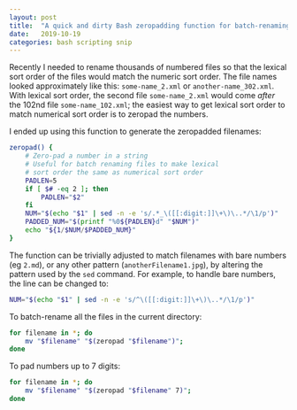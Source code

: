 ```yaml
---
layout: post
title:  "A quick and dirty Bash zeropadding function for batch-renaming files"
date:   2019-10-19
categories: bash scripting snip
---
```


Recently I needed to rename thousands of numbered files so that the lexical sort order of the files would match the numeric sort order.
The file names looked approximately like this: `some-name_2.xml` or `another-name_302.xml`.
With lexical sort order, the second file `some-name_2.xml` would come _after_ the 102nd file `some-name_102.xml`; the easiest way to get lexical sort order to match numerical sort order is to zeropad the numbers.

I ended up using this function to generate the zeropadded filenames:
```bash
zeropad() {
    # Zero-pad a number in a string
    # Useful for batch renaming files to make lexical
    # sort order the same as numerical sort order
    PADLEN=5
    if [ $# -eq 2 ]; then
        PADLEN="$2"
    fi
    NUM="$(echo "$1" | sed -n -e 's/.*_\([[:digit:]]\+\)\..*/\1/p')"
    PADDED_NUM="$(printf "%0${PADLEN}d" "$NUM")"
    echo "${1/$NUM/$PADDED_NUM}"
}
```

The function can be trivially adjusted to match filenames with bare numbers (eg `2.md`), or any other pattern (`anotherFilename1.jpg`), by altering the pattern used by the `sed` command. For example, to handle bare numbers, the line can be changed to:

```bash
NUM="$(echo "$1" | sed -n -e 's/^\([[:digit:]]\+\)\..*/\1/p')"
```

To batch-rename all the files in the current directory:

```bash
for filename in *; do
    mv "$filename" "$(zeropad "$filename")";
done
```

To pad numbers up to 7 digits:

```bash
for filename in *; do
    mv "$filename" "$(zeropad "$filename" 7)";
done
```
